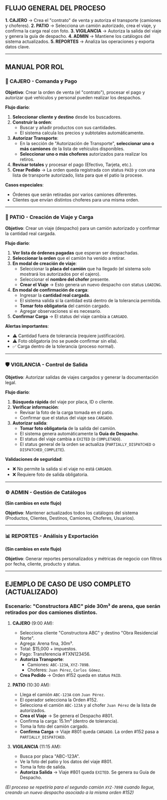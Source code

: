 ## **FLUJO GENERAL DEL PROCESO**

**1. CAJERO** → Crea el "contrato" de venta y autoriza el transporte (camiones y choferes).
**2. PATIO** → Selecciona un camión autorizado, crea el viaje, y confirma la carga real con foto.
**3. VIGILANCIA** → Autoriza la salida del viaje y genera la guía de despacho.
**4. ADMIN** → Mantiene los catálogos del sistema actualizados.
**5. REPORTES** → Analiza las operaciones y exporta datos clave.

---

## **MANUAL POR ROL**

### **🏪 CAJERO - Comanda y Pago**

**Objetivo**: Crear la orden de venta (el "contrato"), procesar el pago y autorizar qué vehículos y personal pueden realizar los despachos.

**Flujo diario**:

1.  **Seleccionar cliente y destino** desde los buscadores.
2.  **Construir la orden**:
    - Buscar y añadir productos con sus cantidades.
    - El sistema calcula los precios y subtotales automáticamente.
3.  **Autorizar Transporte**:
    - En la sección de "Autorización de Transporte", **seleccionar uno o más camiones** de la lista de vehículos disponibles.
    - **Seleccionar uno o más choferes** autorizados para realizar los retiros.
4.  **Revisar totales** y procesar el pago (Efectivo, Tarjeta, etc.).
5.  **Crear Pedido** → La orden queda registrada con status `PAID` y con una lista de transporte autorizado, lista para que el patio la procese.

**Casos especiales**:

- Órdenes que serán retiradas por varios camiones diferentes.
- Clientes que envían distintos choferes para una misma orden.

---

### **🚛 PATIO - Creación de Viaje y Carga**

**Objetivo**: Crear un viaje (despacho) para un camión autorizado y confirmar la cantidad real cargada.

**Flujo diario**:

1.  **Ver lista de órdenes pagadas** que esperan ser despachadas.
2.  **Seleccionar la orden** que el camión ha venido a retirar.
3.  **En modal de creación de viaje**:
    - Seleccionar la **placa del camión** que ha llegado (el sistema solo mostrará los autorizados por el cajero).
    - Seleccionar el **nombre del chofer** presente.
    - **Crear el Viaje** → Esto genera un nuevo despacho con status `LOADING`.
4.  **En modal de confirmación de carga**:
    - Ingresar la **cantidad real cargada**.
    - El sistema valida si la cantidad está dentro de la tolerancia permitida.
    - **Tomar foto obligatoria** del camión cargado.
    - Agregar observaciones si es necesario.
5.  **Confirmar Carga** → El status del viaje cambia a `CARGADO`.

**Alertas importantes**:

- ⚠️ Cantidad fuera de tolerancia (requiere justificación).
- ⚠️ Foto obligatoria (no se puede confirmar sin ella).
- ✅ Carga dentro de la tolerancia (proceso normal).

---

### **🛡️ VIGILANCIA - Control de Salida**

**Objetivo**: Autorizar salidas de viajes cargados y generar la documentación legal.

**Flujo diario**:

1.  **Búsqueda rápida** del viaje por placa, ID o cliente.
2.  **Verificar información**:
    - Revisar la foto de la carga tomada en el patio.
    - Confirmar que el status del viaje sea `CARGADO`.
3.  **Autorizar salida**:
    - **Tomar foto obligatoria** de la salida del camión.
    - El sistema genera automáticamente la **Guía de Despacho**.
    - El status del viaje cambia a `EXITED` (o `COMPLETADO`).
    - El status general de la orden se actualiza (`PARTIALLY_DISPATCHED` o `DISPATCHED_COMPLETE`).

**Validaciones de seguridad**:

- ❌ No permite la salida si el viaje no está `CARGADO`.
- ❌ Requiere foto de salida obligatoria.

---

### **⚙️ ADMIN - Gestión de Catálogos**

**(Sin cambios en este flujo)**

**Objetivo**: Mantener actualizados todos los catálogos del sistema (Productos, Clientes, Destinos, Camiones, Choferes, Usuarios).

---

### **📊 REPORTES - Análisis y Exportación**

**(Sin cambios en este flujo)**

**Objetivo**: Generar reportes personalizados y métricas de negocio con filtros por fecha, cliente, producto y status.

---

## **EJEMPLO DE CASO DE USO COMPLETO (ACTUALIZADO)**

### **Escenario**: "Constructora ABC" pide 30m³ de arena, que serán retirados por dos camiones distintos.

1.  **CAJERO** (9:00 AM):

    - Selecciona cliente "Constructora ABC" y destino "Obra Residencial Norte".
    - Agrega: Arena fina, 30m³.
    - Total: $15,000 + impuestos.
    - Pago: Transferencia #TXN123456.
    - **Autoriza Transporte**:
      - Camiones: `ABC-123A`, `XYZ-789B`.
      - Choferes: `Juan Pérez`, `Carlos Gómez`.
    - **Crea Pedido** → Orden #152 queda en status `PAID`.

2.  **PATIO** (10:30 AM):

    - Llega el camión `ABC-123A` con `Juan Pérez`.
    - El operador selecciona la Orden #152.
    - Selecciona el camión `ABC-123A` y al chofer `Juan Pérez` de la lista de autorizados.
    - **Crea el Viaje** → Se genera el Despacho #801.
    - Confirma la carga: 15.1m³ (dentro de tolerancia).
    - Toma la foto del camión cargado.
    - **Confirma Carga** → Viaje #801 queda `CARGADO`. La orden #152 pasa a `PARTIALLY_DISPATCHED`.

3.  **VIGILANCIA** (11:15 AM):
    - Busca por placa "ABC-123A".
    - Ve la foto del patio y los datos del viaje #801.
    - Toma la foto de salida.
    - **Autoriza Salida** → Viaje #801 queda `EXITED`. Se genera su Guía de Despacho.

_(El proceso se repetiría para el segundo camión `XYZ-789B` cuando llegue, creando un nuevo despacho asociado a la misma orden #152)_

